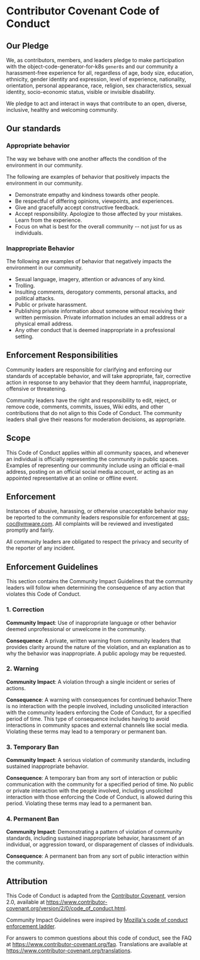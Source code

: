 # Contributor Covenant Code of Conduct

## Our Pledge

We, as contributors, members, and leaders pledge to make participation with the object-code-generator-for-k8s `gener8s` and our
community a harassment-free experience for all, regardless of age, body size, education, ethnicity, gender identity and expression, level of experience, nationality, orientation, personal appearance, race, religion, sex characteristics, sexual identity, socio-economic status, visible or invisible disability.

We pledge to act and interact in ways that contribute to an open, diverse, inclusive, healthy and welcoming community.

## Our standards

### Appropriate behavior

The way we behave with one another affects the condition of the environment in our community.

The following are examples of behavior that positively impacts the environment in our community.

* Demonstrate empathy and kindness towards other people.
* Be respectful of differing opinions, viewpoints, and experiences.
* Give and gracefully accept constructive feedback.
* Accept responsibility. Apologize to those affected by your mistakes. Learn from the experience.
* Focus on what is best for the overall community -- not just for us as individuals.

### Inappropriate Behavior

The following are examples of behavior that negatively impacts the environment in our community.

* Sexual language, imagery, attention or advances of any kind.
* Trolling.
* Insulting comments, derogatory comments, personal attacks, and political attacks.
* Public or private harassment.
* Publishing private information about someone without receiving their written permission. Private information includes an email
  address or a physical email address.
* Any other conduct that is deemed inappropriate in a professional setting.

## Enforcement Responsibilities

Community leaders are responsible for clarifying and enforcing our standards of acceptable behavior, and will take appropriate, fair, corrective action in
response to any behavior that they deem harmful, inappropriate, offensive or threatening.

Community leaders have the right and responsibility to edit, reject, or remove code, comments, commits, issues, Wiki edits, and other contributions that do not align to this Code of Conduct. The community leaders shall give their reasons for moderation decisions, as appropriate.

## Scope

This Code of Conduct applies within all community spaces, and whenever an individual is officially representing the community in public spaces.
Examples of representing our community include using an official e-mail address, posting on an official social media account, or acting as an appointed
representative at an online or offline event.

## Enforcement

Instances of abusive, harassing, or otherwise unacceptable behavior may be
reported to the community leaders responsible for enforcement at oss-coc@vmware.com.
All complaints will be reviewed and investigated promptly and fairly.

All community leaders are obligated to respect the privacy and security of the
reporter of any incident.

## Enforcement Guidelines

This section contains the Community Impact Guidelines that the community leaders will follow when determining the consequence of any action that violates this Code of Conduct.

### 1. Correction

**Community Impact**: Use of inappropriate language or other behavior deemed unprofessional or unwelcome in the community.

**Consequence**: A private, written warning from community leaders that provides clarity around the nature of the violation, and an explanation as to why the
behavior was inappropriate. A public apology may be requested.

### 2. Warning

**Community Impact**: A violation through a single incident or series of actions.

**Consequence**: A warning with consequences for continued behavior.There is no interaction with the people involved, including unsolicited interaction with
the community leaders enforcing the Code of Conduct, for a specified period of time. This type of consequence includes having to avoid interactions in community spaces and external channels like social media. Violating these terms may lead to a temporary or permanent ban.

### 3. Temporary Ban

**Community Impact**: A serious violation of community standards, including sustained inappropriate behavior.

**Consequence**: A temporary ban from any sort of interaction or public
communication with the community for a specified period of time. No public or
private interaction with the people involved, including unsolicited interaction
with those enforcing the Code of Conduct, is allowed during this period.
Violating these terms may lead to a permanent ban.

### 4. Permanent Ban

**Community Impact**: Demonstrating a pattern of violation of community standards, including sustained inappropriate behavior, harassment of an
individual, or aggression toward, or disparagement of classes of individuals.

**Consequence**: A permanent ban from any sort of public interaction within the community.

## Attribution

This Code of Conduct is adapted from the [Contributor Covenant][homepage],
version 2.0, available at
https://www.contributor-covenant.org/version/2/0/code_of_conduct.html.

Community Impact Guidelines were inspired by [Mozilla's code of conduct
enforcement ladder](https://github.com/mozilla/diversity).

[homepage]: https://www.contributor-covenant.org

For answers to common questions about this code of conduct, see the FAQ at
https://www.contributor-covenant.org/faq. Translations are available at
https://www.contributor-covenant.org/translations.

